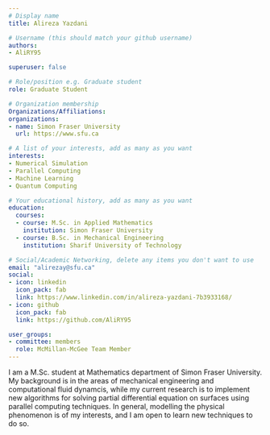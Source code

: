 ```yaml
---
# Display name
title: Alireza Yazdani

# Username (this should match your github username)
authors:
- AliRY95

superuser: false

# Role/position e.g. Graduate student
role: Graduate Student

# Organization membership
Organizations/Affiliations:
organizations:
- name: Simon Fraser University
  url: https://www.sfu.ca

# A list of your interests, add as many as you want
interests:
- Numerical Simulation
- Parallel Computing
- Machine Learning
- Quantum Computing

# Your educational history, add as many as you want
education:
  courses:
  - course: M.Sc. in Applied Mathematics
    institution: Simon Fraser University
  - course: B.Sc. in Mechanical Engineering
    institution: Sharif University of Technology

# Social/Academic Networking, delete any items you don't want to use
email: "alirezay@sfu.ca"
social:
- icon: linkedin
  icon_pack: fab
  link: https://www.linkedin.com/in/alireza-yazdani-7b3933168/
- icon: github
  icon_pack: fab
  link: https://github.com/AliRY95

user_groups:
- committee: members
  role: McMillan-McGee Team Member
---
```

I am a M.Sc. student at Mathematics department of Simon Fraser University. My background is in the areas of mechanical engineering and computational fluid dynamcis, while my current research is to implement new algorithms for solving partial differential equation on surfaces using parallel computing techniques. In general, modelling the physical phenomenon is of my interests, and I am open to learn new techniques to do so.
